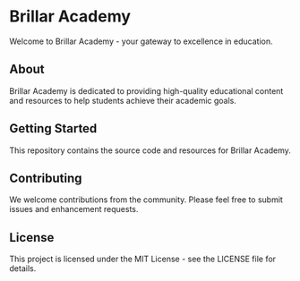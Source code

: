# Brillar Academy

Welcome to Brillar Academy - your gateway to excellence in education.

## About

Brillar Academy is dedicated to providing high-quality educational content and resources to help students achieve their academic goals.

## Getting Started

This repository contains the source code and resources for Brillar Academy.

## Contributing

We welcome contributions from the community. Please feel free to submit issues and enhancement requests.

## License

This project is licensed under the MIT License - see the LICENSE file for details.
